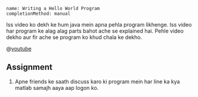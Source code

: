 ```ngMeta
name: Writing a Hello World Program
completionMethod: manual
```

Iss video ko dekh ke hum java mein apna pehla program likhenge. Iss video har program ke alag alag parts bahot ache se explained hai. Pehle video dekho aur fir ache se program ko khud chala ke dekho.

@[youtube](85qGu3CFjo8)

## Assignment

1. Apne friends ke saath discuss karo ki program mein har line ka kya matlab samajh aaya aap logon ko.
